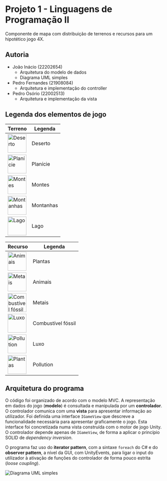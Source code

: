 # Projeto 1 - Linguagens de Programação II

Componente de mapa com distribuição de terrenos e recursos para um hipotético jogo 4X.

## Autoria

- João Inácio (22202654)
  - Arquitetura do modelo de dados
  - Diagrama UML simples
- Pedro Fernandes (21908084)
  - Arquitetura e implementação do controller
- Pedro Osório (22002513)
  - Arquitetura e implementação da vista
  
## Legenda dos elementos de jogo

| Terreno | Legenda |
| --- | --- |
| <img src="images/terrain-desert.png" alt="Deserto" width="60" /> | Deserto |
| <img src="images/terrain-plains.png" alt="Planície" width="60" /> | Planície |
| <img src="images/terrain-hills.png" alt="Montes" width="60" /> | Montes |
| <img src="images/terrain-mountain.png" alt="Montanhas" width="60" /> | Montanhas |
| <img src="images/terrain-water.png" alt="Lago" width="60" /> | Lago |

| Recurso | Legenda |
| --- | --- |
| <img src="images/resource-plants.png" alt="Animais" width="60" /> | Plantas |
| <img src="images/resource-animals.png" alt="Metais" width="60" /> | Animais |
| <img src="images/resource-metals.png" alt="Combustível fóssil" width="60" /> | Metais |
| <img src="images/resource-fossil-fuel.png" alt="Luxo" width="60" /> | Combustível fóssil |
| <img src="images/resource-luxury.png" alt="Pollution" width="60" /> | Luxo |
| <img src="images/resource-pollution.png" alt="Plantas" width="60" /> | Pollution |

## Arquitetura do programa

O código foi organizado de acordo com o modelo MVC. A representação em dados
do jogo (**modelo**) é consultada e manipulada por um **controlador**.
O controlador comunica com uma **vista** para apresentar informação ao
utilizador. Foi definida uma interface `IGameView` que descreve a funcionalidade
necessária para apresentar graficamente o jogo. Esta interface foi concretizada
numa vista construída com o motor de jogo Unity. O controlador depende apenas
de `IGameView`, de forma a aplicar o princípio SOLID de *dependency inversion*.

O programa faz uso do **iterator pattern**, com a sintaxe `foreach` do C#
e do **observer pattern**, a nível da GUI, com UnityEvents, para ligar o
input do utilizador à ativação de funções do controlador de forma pouco estrita
(*loose coupling*).

![Diagrama UML simples](images/simple-uml.png)
